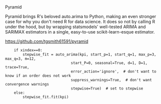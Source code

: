 
Pyramid

Pyramid brings R's beloved auto.arima to Python, making an even stronger case for why you don't need R for data science. It does so not by calling R under the hood, but by wrapping statsmodels' well-tested ARIMA and SARIMAX estimators in a single, easy-to-use scikit-learn-esque estimator.



https://github.com/tgsmith61591/pyramid

```
    if xindex==0:
        stepwise_fit = auto_arima(kpi, start_p=1, start_q=1, max_p=3, max_q=3, m=12,
                              start_P=0, seasonal=True, d=1, D=1, trace=True,
                              error_action='ignore',  # don't want to know if an order does not work
                              suppress_warnings=True,  # don't want convergence warnings
                              stepwise=True)  # set to stepwise
    else:
        stepwise_fit.fit(kpi)
```
